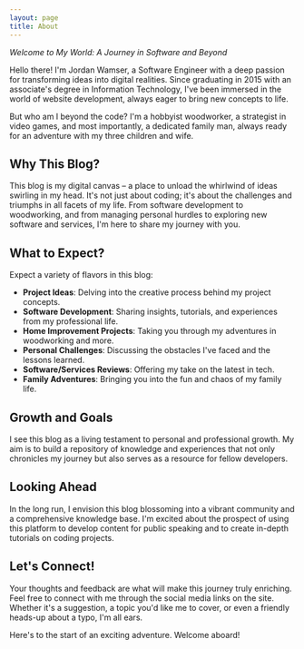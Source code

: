 ```yaml
---
layout: page
title: About
---
```


*Welcome to My World: A Journey in Software and Beyond*

Hello there! I'm Jordan Wamser, a Software Engineer with a deep passion for transforming ideas into digital realities. Since graduating in 2015 with an associate's degree in Information Technology, I've been immersed in the world of website development, always eager to bring new concepts to life.

But who am I beyond the code? I'm a hobbyist woodworker, a strategist in video games, and most importantly, a dedicated family man, always ready for an adventure with my three children and wife.

## Why This Blog?
This blog is my digital canvas – a place to unload the whirlwind of ideas swirling in my head. It's not just about coding; it's about the challenges and triumphs in all facets of my life. From software development to woodworking, and from managing personal hurdles to exploring new software and services, I'm here to share my journey with you.

## What to Expect?
Expect a variety of flavors in this blog:

- **Project Ideas**: Delving into the creative process behind my project concepts.
- **Software Development**: Sharing insights, tutorials, and experiences from my professional life.
- **Home Improvement Projects**: Taking you through my adventures in woodworking and more.
- **Personal Challenges**: Discussing the obstacles I've faced and the lessons learned.
- **Software/Services Reviews**: Offering my take on the latest in tech.
- **Family Adventures**: Bringing you into the fun and chaos of my family life.

## Growth and Goals
I see this blog as a living testament to personal and professional growth. My aim is to build a repository of knowledge and experiences that not only chronicles my journey but also serves as a resource for fellow developers.

## Looking Ahead
In the long run, I envision this blog blossoming into a vibrant community and a comprehensive knowledge base. I'm excited about the prospect of using this platform to develop content for public speaking and to create in-depth tutorials on coding projects.

## Let's Connect!
Your thoughts and feedback are what will make this journey truly enriching. Feel free to connect with me through the social media links on the site. Whether it's a suggestion, a topic you'd like me to cover, or even a friendly heads-up about a typo, I'm all ears.

Here's to the start of an exciting adventure. Welcome aboard!